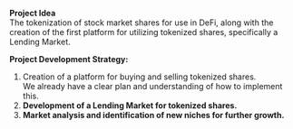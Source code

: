 __Project Idea__  
The tokenization of stock market shares for use in DeFi, along with the creation of the first platform for utilizing tokenized shares, specifically a Lending Market.  

__Project Development Strategy:__
1. Creation of a platform for buying and selling tokenized shares.  
   We already have a clear plan and understanding of how to implement this.  
2. __Development of a Lending Market for tokenized shares.__
3. __Market analysis and identification of new niches for further growth.__
